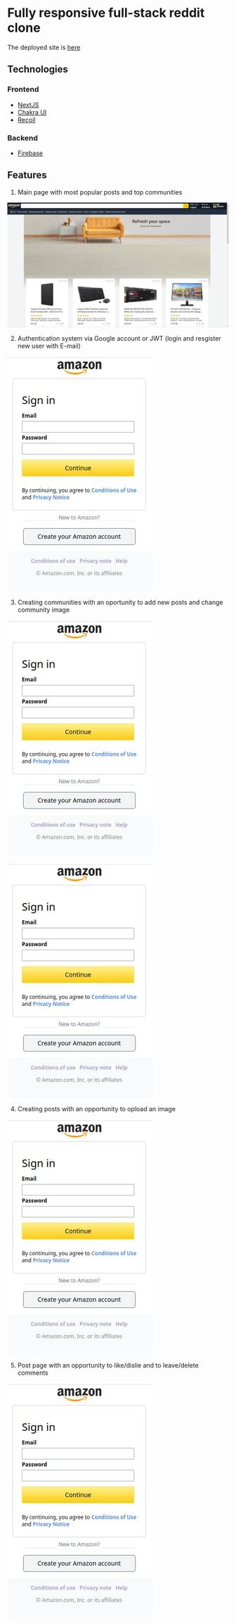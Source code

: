 # Fully responsive full-stack reddit clone
The deployed site is [here](https://reddit.boronilov.store/)

## Technologies

### Frontend
* [NextJS](https://nextjs.org/)
* [Chakra UI](https://chakra-ui.com/)
* [Recoil](https://recoiljs.org/)

### Backend
* [Firebase](https://firebase.google.com/)

## Features
1. Main page with most popular posts and top communities

![Landing page](https://github.com/aboronilov/amazon/blob/master/frontend/public/screenshots/main_page.jpg)

2. Authentication system via Google account or JWT (login and resgister new user with E-mail)

![Auth](https://github.com/aboronilov/amazon/blob/master/frontend/public/screenshots/login.jpg)

3. Creating communities with an oportunity to add new posts and change community image

![Create community](https://github.com/aboronilov/amazon/blob/master/frontend/public/screenshots/login.jpg)

![Community](https://github.com/aboronilov/amazon/blob/master/frontend/public/screenshots/login.jpg)

4. Creating posts with an opportunity to opload an image

![Create community](https://github.com/aboronilov/amazon/blob/master/frontend/public/screenshots/login.jpg)

5. Post page with an opportunity to like/dislie and to leave/delete comments

![Create community](https://github.com/aboronilov/amazon/blob/master/frontend/public/screenshots/login.jpg)
